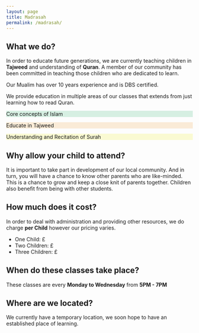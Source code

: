 ```yaml
---
layout: page
title: Madrasah
permalink: /madrasah/
---
```


## What we do?
In order to educate future generations, we are currently teaching children in 
**Tajweed** and understanding of **Quran**. A member of our community has been
committed in teaching those children who are dedicated to learn.

Our Mualim has over 10 years experience and is DBS certified.

We provide education in multiple areas of our classes that extends from just learning how to read Quran.

<div class="row panel">
    <div class="col-4" style="background-color: #d6efe2;">
        <p>Core concepts of Islam</p>
        <i class="fas fa-star-and-crescent madrasah-icons" style="color: #00b900"></i>
    </div>   
    <div class="col-4" style="background-color: #faebd7">
        <p>Educate in Tajweed</p>
        <i class="fas fa-praying-hands madrasah-icons" style="color: #ccb82f"></i>
    </div>
    <div class="col-4" style="background-color: #fafad2">
        <p>Understanding and Recitation of Surah</p>
        <i class="fas fa-quran madrasah-icons" style="color: #8b4513"></i>
    </div>
</div>

## Why allow your child to attend?
It is important to take part in development of our local community. And in turn, you will have a chance to know other parents who are like-minded. This is a chance to grow and keep a close knit of parents together. Children also benefit from being with other students.

## How much does it cost?
In order to deal with administration and providing other resources, we do charge **per Child** however our pricing varies.
- <i class="fas fa-child"></i> One Child: £
- <i class="fas fa-child"></i> <i class="fas fa-child"></i> Two Children: £
- <i class="fas fa-child"></i> <i class="fas fa-child"></i> <i class="fas fa-child"></i> Three Children: £

## When do these classes take place?
These classes are every **Monday to Wednesday** from **5PM - 7PM**

## Where are we located?
We currently have a temporary location, we soon hope to have an established place of learning.

<div id="madrasah-location-map">
</div>

<script src="https://maps.googleapis.com/maps/api/js?callback=setMadrasahMap"></script>